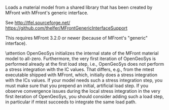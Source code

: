 Loads a material model from a shared library that has been created by MFront
with MFront's generic interface.

See http://tfel.sourceforge.net/ https://github.com/thelfer/MFrontGenericInterfaceSupport

This requires MFront 3.2.0 or newer (because of MFront's "generic" interface).

\attention
OpenGeoSys initializes the internal state of the MFront material model to
all-zero. Furthermore, the very first iteration of OpenGeoSys is performed
already at the first load step, i.e., OpenGeoSys does not perform a stress
integration with the IC values. That differs, e.g., from the mtest executable
shipped with MFront, which, initially does a stress integration with the ICs
values. If your model needs such a stress integration step, you must make sure
that you prepend an initial, artificial load step. If you observe convergence
issues during the local stress integration in the very first iteration of
OpenGeoSys, you should consider adding such a load step, in particular if mtest
succeeds to integrate the same load path.
